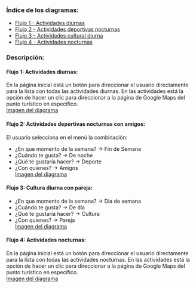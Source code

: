 ### Índice de los diagramas:
- [Flujo 1 - Actividades diurnas](./01-diagrama-de-actividades/actividad-flujo-1-actividades-diurnas.puml)  
- [Flujo 2 - Actividades deportivas nocturnas](./01-diagrama-de-actividades/actividad-flujo-2-actividad-deportiva.puml)  
- [Flujo 3 - Actividades cultural diurna](./01-diagrama-de-actividades/actividad-flujo-3-actividad-cultura-diurna.puml)  
- [Flujo 4 - Actividades nocturnas](./01-diagrama-de-actividades/actividad-flujo-4-actividad-nocturnas.puml)  

### Descripción:
#### Flujo 1: Actividades diurnas: 
En la página inicial está un botón para direccionar el usuario directamente para la lista con todas las actividades diurnas.
En las actividades está la opción de hacer un clic para direccionar a la página de Google Maps del punto turístico en específico.  
[Imagen del diagrama](./01-diagrama-de-actividades/actividad-flujo-1-actividades-diurnas.png)  


#### Flujo 2: Actividades deportivas nocturnas con amigos:
El usuario selecciona en el menú la combinación:
- ¿En que momento de la semana? → Fin de Semana
- ¿Cuándo te gusta? → De noche
- ¿Qué te gustaría hacer? → Deporte
- ¿Con quienes? → Amigos  
[Imagen del diagrama](./01-diagrama-de-actividades/actividad-flujo-2-actividad-deportiva.png)    


#### Flujo 3: Cultura diurna con pareja:
- ¿En que momento de la semana? → Dia de semana
- ¿Cuándo te gusta? → De día
- ¿Qué te gustaría hacer? → Cultura
- ¿Con quienes? → Pareja  
[Imagen del diagrama](./01-diagrama-de-actividades/actividad-flujo-3-actividad-cultura-diurna.png)      


#### Flujo 4: Actividades nocturnas: 
En la página inicial está un botón para direccionar el usuario directamente para la lista con todas las actividades nocturnas.
En las actividades está la opción de hacer un clic para direccionar a la página de Google Maps del punto turístico en específico.  
[Imagen del diagrama](./01-diagrama-de-actividades/actividad-flujo-4-actividad-nocturnas.png)   
